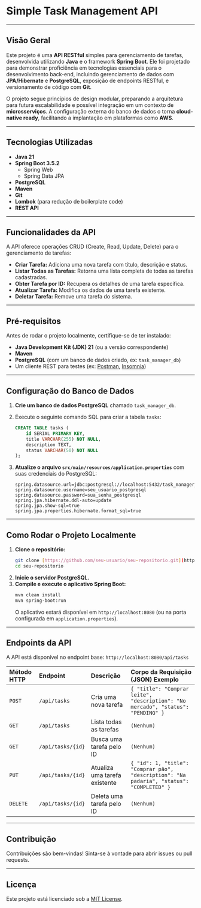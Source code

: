 # Simple Task Management API

---

## Visão Geral

Este projeto é uma **API RESTful** simples para gerenciamento de tarefas, desenvolvida utilizando **Java** e o framework **Spring Boot**. Ele foi projetado para demonstrar proficiência em tecnologias essenciais para o desenvolvimento back-end, incluindo gerenciamento de dados com **JPA/Hibernate** e **PostgreSQL**, exposição de endpoints RESTful, e versionamento de código com **Git**.

O projeto segue princípios de design modular, preparando a arquitetura para futura escalabilidade e possível integração em um contexto de **microsserviços**. A configuração externa do banco de dados o torna **cloud-native ready**, facilitando a implantação em plataformas como **AWS**.

---

## Tecnologias Utilizadas

* **Java 21**
* **Spring Boot 3.5.2**
    * Spring Web
    * Spring Data JPA
* **PostgreSQL**
* **Maven**
* **Git**
* **Lombok** (para redução de boilerplate code)
* **REST API**

---

## Funcionalidades da API

A API oferece operações CRUD (Create, Read, Update, Delete) para o gerenciamento de tarefas:

* **Criar Tarefa:** Adiciona uma nova tarefa com título, descrição e status.
* **Listar Todas as Tarefas:** Retorna uma lista completa de todas as tarefas cadastradas.
* **Obter Tarefa por ID:** Recupera os detalhes de uma tarefa específica.
* **Atualizar Tarefa:** Modifica os dados de uma tarefa existente.
* **Deletar Tarefa:** Remove uma tarefa do sistema.

---

## Pré-requisitos

Antes de rodar o projeto localmente, certifique-se de ter instalado:

* **Java Development Kit (JDK) 21** (ou a versão correspondente)
* **Maven**
* **PostgreSQL** (com um banco de dados criado, ex: `task_manager_db`)
* Um cliente REST para testes (ex: [Postman](https://www.postman.com/downloads/), [Insomnia](https://insomnia.rest/download/))

---

## Configuração do Banco de Dados

1.  **Crie um banco de dados PostgreSQL** chamado `task_manager_db`.
2.  Execute o seguinte comando SQL para criar a tabela `tasks`:

    ```sql
    CREATE TABLE tasks (
        id SERIAL PRIMARY KEY,
        title VARCHAR(255) NOT NULL,
        description TEXT,
        status VARCHAR(50) NOT NULL
    );
    ```

3.  **Atualize o arquivo `src/main/resources/application.properties`** com suas credenciais do PostgreSQL:

    ```properties
    spring.datasource.url=jdbc:postgresql://localhost:5432/task_manager_db
    spring.datasource.username=seu_usuario_postgresql
    spring.datasource.password=sua_senha_postgresql
    spring.jpa.hibernate.ddl-auto=update
    spring.jpa.show-sql=true
    spring.jpa.properties.hibernate.format_sql=true
    ```

---

## Como Rodar o Projeto Localmente

1.  **Clone o repositório:**
    ```bash
    git clone [https://github.com/seu-usuario/seu-repositorio.git](https://github.com/seu-usuario/seu-repositorio.git)
    cd seu-repositorio
    ```
2.  **Inicie o servidor PostgreSQL.**
3.  **Compile e execute o aplicativo Spring Boot:**
    ```bash
    mvn clean install
    mvn spring-boot:run
    ```
    O aplicativo estará disponível em `http://localhost:8080` (ou na porta configurada em `application.properties`).

---

## Endpoints da API

A API está disponível no endpoint base: `http://localhost:8080/api/tasks`

| Método HTTP | Endpoint       | Descrição                      | Corpo da Requisição (JSON) Exemplo                                     |
| :---------- | :------------- | :----------------------------- | :--------------------------------------------------------------------- |
| `POST`      | `/api/tasks`   | Cria uma nova tarefa           | `{ "title": "Comprar leite", "description": "No mercado", "status": "PENDING" }` |
| `GET`       | `/api/tasks`   | Lista todas as tarefas         | `(Nenhum)`                                                             |
| `GET`       | `/api/tasks/{id}` | Busca uma tarefa pelo ID      | `(Nenhum)`                                                             |
| `PUT`       | `/api/tasks/{id}` | Atualiza uma tarefa existente | `{ "id": 1, "title": "Comprar pão", "description": "Na padaria", "status": "COMPLETED" }` |
| `DELETE`    | `/api/tasks/{id}` | Deleta uma tarefa pelo ID     | `(Nenhum)`                                                             |

---

## Contribuição

Contribuições são bem-vindas! Sinta-se à vontade para abrir issues ou pull requests.

---

## Licença

Este projeto está licenciado sob a [MIT License](LICENSE).